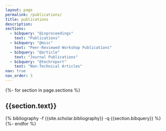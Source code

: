 ```yaml
---
layout: page
permalink: /publications/
title: publications
description: 
sections:
  - bibquery: "@inproceedings"
    text: "Publications"
  - bibquery: "@misc"
    text: "Peer-Reviewed Workshop Publications"
  - bibquery: "@article"
    text: "Journal Publications"
  - bibquery: "@techreport"
    text: "Non-Technical Articles"
nav: true
nav_order: 3
---
```

<!-- _pages/publications.md -->
<div class="publications">

{%- for section in page.sections %}
  <a id="{{section.text}}"></a>
  <h2 class="bibtitle">{{section.text}}</h2>
  {% bibliography -f {{site.scholar.bibliography}} -q {{section.bibquery}} %}
{%- endfor %}

</div>
